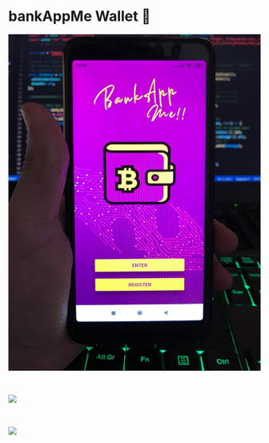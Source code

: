 # bankAppMe Wallet 🚀
<p align='left'>
    <img src='./imagenes/proyecto foto apk.jpeg' </img>
</p>
<br/>
<p align='left'>
    <img src='./imagenes/principal.jpeg' </img>
</p>
<br/>
<p align='left'>
    <img src='./imagenes/menu.jpeg' </img>
</p>
<br/>
